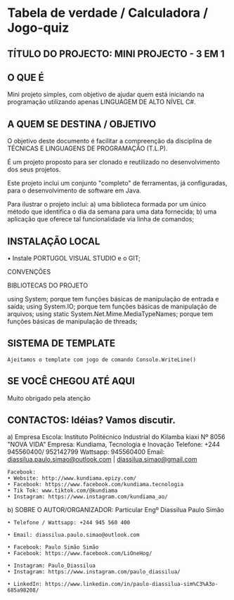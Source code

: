 # Tabela de verdade / Calculadora / Jogo-quiz

## TÍTULO DO PROJECTO: MINI PROJECTO - 3 EM 1

## O QUE É
Mini projeto simples, com objetivo de ajudar quem está iniciando na programação 
utilizando  apenas LINGUAGEM DE ALTO NÍVEL C#.

## A QUEM SE DESTINA / OBJETIVO
O objetivo deste documento é facilitar a compreenção da disciplina de TÉCNICAS E LINGUAGENS DE PROGRAMAÇÃO (T.L.P).

É um projeto proposto para ser clonado e reutilizado no desenvolvimento dos seus projetos.

Este projeto inclui um conjunto "completo" de ferramentas, já configuradas, para o desenvolvimento de software em Java.

Para ilustrar o projeto inclui: 
	a) uma biblioteca formada por um único método que identifica o dia da semana para uma data fornecida; 
	b) uma aplicação que oferece tal funcionalidade via linha de comandos;

## INSTALAÇÃO LOCAL

• Instale PORTUGOL VISUAL STUDIO e o GIT;

CONVENÇÕES

BIBLIOTECAS DO PROJETO

using System; porque tem funções básicas de manipulação de entrada e saída;
using System.IO; porque tem funções básicas de manipulação de arquivos;
using static System.Net.Mime.MediaTypeNames; porque tem funções básicas de manipulação de threads;

## SISTEMA DE TEMPLATE
	Ajeitamos o template com jogo de comando Console.WriteLine()

## SE VOCÊ CHEGOU ATÉ AQUI

Muito obrigado pela atenção

## CONTACTOS: Idéias? Vamos discutir.

a) Empresa
	Escola: Instituto Politécnico Industrial do Kilamba kiaxi Nº 8056 "NOVA VIDA"
	Empresa: Kundiama, Tecnologia e Inovação
	Telefone: +244 945560400/ 952142799
	Wattsapp: 945560400
	Email: diassilua.paulo.simao@outlook.com | diassilua.simao@gmail.com
	
	Facebook: 
	• Website: http://www.kundiama.epizy.com/
	• Facebook: https://www.facebook.com/kundiama.tecnologia
	• Tik Tok: www.tiktok.com/@kundiama
	• Instagram: https://www.instagram.com/kundiama_ao/

b) SOBRE O AUTOR/ORGANIZADOR: Particular
	Engº Diassilua Paulo Simão
	
	• Telefone / Wattsapp: +244 945 560 400
	
	• Email: diassilua.paulo.simao@outlook.com 
	
	• Facebook: Paulo Simão Simão
	• Facebook: https://www.facebook.com/LiOneHog/
	
	• Instagram: Paulo_Diassilua
	• Instagram: https://www.instagram.com/paulo_diassilua/

	• LinkedIn: https://www.linkedin.com/in/paulo-diassilua-sim%C3%A3o-685a98208/

